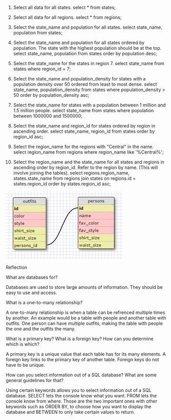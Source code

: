 1. Select all data for all states. select * from states;

2. Select all data for all regions. select * from regions;

3. Select the state_name and population for all states. select state_name, population from states;

4. Select the state_name and population for all states ordered by population. The state with the highest population should be at the top. select state_name, population from states order by population desc;

5. Select the state_name for the states in region 7. select state_name from states where region_id = 7;

6. Select the state_name and population_density for states with a population density over 50 ordered from least to most dense. select state_name, population_density from states where population_density > 50 order by population_density asc;

7. Select the state_name for states with a population between 1 million and 1.5 million people. select state_name from states where population between 1000000 and 1500000;

8. Select the state_name and region_id for states ordered by region in ascending order. select state_name, region_id from states order by region_id asc;

9. Select the region_name for the regions with "Central" in the name. select region_name from regions where region_name like '%Central%';

10. Select the region_name and the state_name for all states and regions in ascending order by region_id. Refer to the region by name. (This will involve joining the tables). select regions.region_name, states.state_name from regions join states on regions.id = states.region_id order by states.region_id asc;

![Cher's Schema](https://github.com/Petey101/phase0/blob/master/week-8/database-intro/outfitSchema.PNG)

Reflection

What are databases for?

Databases are used to store large amounts of information. They should be easy to use and access.

What is a one-to-many relationship?

A one-to-many relationship is when a table can be refrenced multiple times by another. An example would be a table with people and another table with outfits. One person can have multiple outfits, making the table with people the one and the outfits the many.

What is a primary key? What is a foreign key? How can you determine which is which?

A primary key is a unique value that each table has for its many elements. A foreign key links to the primary key of another table. Foreign keys do not have to be unique.

How can you select information out of a SQL database? What are some general guidelines for that?

Using certain keywords allows you to select information out of a SQL database.
SELECT lets the console know what you want. FROM lets the console know from where. Those are the two important ones with other keywords such as ORDER BY, to choose how you want to display the database and BETWEEN to only take certain values to return.
